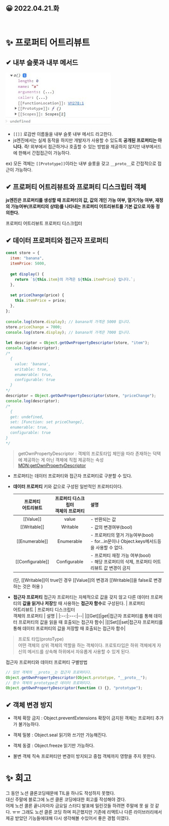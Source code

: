 ## 😀 2022.04.21.화

<br/>

# ✨ 프로퍼티 어트리뷰트

## ✔ 내부 슬롯과 내부 메서드

![내부슬롯,내부메서드](../../images/2022/04/내부슬롯_내부메서드.jpg)

- `[[]]` 로감싼 이름들을 내부 슬롯 내부 메서드 라고한다.
- js엔진에서는 실제 동작을 하지만 개발자가 사용할 수 있도록 **공개된 프로퍼티는 아니다.** 즉! 외부에서 접근하거나 호출할 수 있는 방법을 제공하지 않지만 내부메서드에 한해서 간접접근이 가능하다.

ex) 모든 객체는 `[[Prototype]]`이라는 내부 슬롯을 갖고 `__proto__`로 간접적으로 접근이 가능하다.

## ✔ 프로퍼티 어트리뷰트와 프로퍼티 디스크립터 객체

**js엔진은 프로퍼티를 생성할 때 프로퍼티의 값, 값의 개인 가능 여부, 열거가능 여부, 재정의 가능여부(프로퍼티의 상태)를 나타내는 프로퍼티 어트리뷰트를 기본 값으로 자동 정의한다.**

프로퍼티 어트리뷰트
프로퍼티 디스크립터

## ✔ 데이터 프로퍼티와 접근자 프로퍼티

```js
const store = {
  item: "banana",
  itemPrice: 5000,

  get display() {
    return `${this.item}의 가격은 ${this.itemPrice} 입니다.`;
  },

  set priceChange(price) {
    this.itemPrice = price;
  },
};

console.log(store.display); // banana의 가격은 5000 입니다.
store.priceChange = 7000;
console.log(store.display); // banana의 가격은 7000 입니다.

let descriptor = Object.getOwnPropertyDescriptor(store, "item");
console.log(descriptor);
/*
  {
    value: 'banana',
    writable: true,
    enumerable: true,
    configurable: true
  }
*/
descriptor = Object.getOwnPropertyDescriptor(store, "priceChange");
console.log(descriptor);
/*
  {
  get: undefined,
  set: [Function: set priceChange],
  enumerable: true,
  configurable: true
}
*/
```

> getOwnPropertyDescriptor : 객체의 프로토타입 체인을 따라 존재하는 덕택에 제공하는 게 아닌 객체에 직접 제공하는 속성  
> [MDN:getOwnPropertyDescriptor](https://developer.mozilla.org/ko/docs/Web/JavaScript/Reference/Global_Objects/Object/getOwnPropertyDescriptor)

- 프로퍼티는 데이터 프로퍼티와 접근자 프로퍼티로 구분할 수 있다.
- **데이터 프로퍼티**
  키와 값으로 구성된 일반적인 프로퍼티이다.

  | 프로퍼티<br>어트리뷰트 | 프로퍼티 디스크립터<br> 객체의 프로퍼티 | 설명                                                                                          |
  | :--------------------: | :-------------------------------------: | --------------------------------------------------------------------------------------------- |
  |       [[Value]]        |                  value                  | - 반환되는 값                                                                                 |
  |      [[Writable]]      |                Writable                 | - 값의 변경여부(bool)                                                                         |
  |     [[Enumerable]]     |               Enumerable                | - 프로퍼티의 열거 가능여부(bool)<br>- for...in문이나 Object.keys메서드등을 사용할 수 없다.    |
  |    [[Configurable]]    |              Configurable               | - 프로퍼티 재정 가능 여부(bool)<br>- 해당 프로퍼티의 삭제, 프로퍼티 어트리뷰트 값 변경이 금지 |

  (단, [[Writable]]이 true인 경우 [[Value]]의 변경과 [[Writable]]을 false로 변경하는 것은 허용 )

- **접근자 프로퍼티**
  접근자 프로퍼티는 자체적으로 값을 갖지 않고 다른 데이터 프로퍼티의 **값을 읽거나 저장**할 때 사용하는 **접근자 함수**로 구성된다.
  | 프로퍼티<br>어트리뷰트 | 프로퍼티 디스크립터<br>객체의 프로퍼티 | 설명 |
  |:--:|:---:|--|
  |[[Get]]|get|접근자 프로퍼티를 통해 데이터 프로퍼티의 값을 읽을 때 호출되는 접근자 함수|
  |[[Set]]|set|접근자 프로퍼티를 통해 데이터 프로퍼티의 값을 저장할 때 호출되는 접근자 함수|

> 프로토 타입(protoType)  
> 어떤 객체의 상위 객체의 역할을 하는 객체이다. 프로토타입은 하위 객체에게 자신의 메서드를 상속해 하위에서 자유롭게 사용할 수 있게 된다.

접근자 프로퍼티와 데이터 프로퍼티 구별방법

```js
// 일반 객체의 __proto__는 접근자 프로퍼티다.
Object.getOwnPropertyDescriptor(Object.prototype, "__proto__");
// 함수 객체의 prototype은 데이터 프로퍼티다.
Object.getOwnPropertyDescriptor(function () {}, "prototype");
```

## ✔ 객체 변경 방지

- 객체 확장 금지 : Object.preventExtensions
  확장이 금지된 객체는 프로퍼티 추가가 불가능하다.

- 객체 밀봉 : Object.seal
  읽기와 쓰기만 가능해진다.

- 객체 동결 : Object.freeze
  읽기만 가능하다.

- 불변 객체
  직속 프로퍼티만 변경이 방지되고 중첩 객체까지 영향을 주지 못한다.

# ✨ 회고

그 동안 노션 클론코딩때문에 TIL을 하나도 작성하지 못했다.  
대신 주말에 블로그에 노션 클론 코딩에대한 회고를 작성해야 겠다.  
어제 노션 콜론 끝나자마자 금요일 스터디 발표에 밀린것들 하려면 주말에 못 쉴 것 같다. ㅠㅠ
그래도 노션 클론 코딩 하며 피곤했지만 기존에 리액트나 다른 라이브러리에서 제공 받았던 기능들에대해 다시 생각해볼 수있어서 좋은 경험 이였다.
